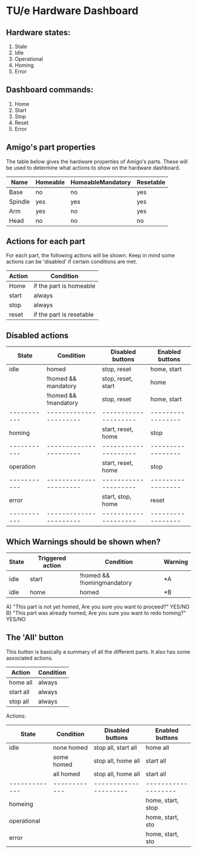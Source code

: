 # TU/e Hardware Dashboard

## Hardware states:

1. Stale
2. Idle
3. Operational
4. Homing
5. Error

## Dashboard commands:

1. Home
2. Start
3. Stop
4. Reset  
5. Error

## Amigo's part properties

The table below gives the hardware properties of Amigo's parts. These will be used to determine what actions to show on the hardware dashboard.

|   Name  | Homeable | HomeableMandatory | Resetable |
|---------|----------|-------------------|-----------|
| Base    | no       | no                | yes       |
| Spindle | yes      | yes               | yes       |
| Arm     | yes      | no                | yes       |
| Head    | no       | no                | no        |

## Actions for each part

For each part, the following actions will be shown. Keep in mind some actions can be 'disabled' if certain conditions are met.

| Action |        Condition         |
|--------|--------------------------|
| Home   | if the part is homeable  |
| start  | always                   |
| stop   | always                   |
| reset  | if the part is resetable |

## Disabled actions

|   State   |      Condition       |  Disabled buttons  | Enabled buttons |
|-----------|----------------------|--------------------|-----------------|
| idle      | homed                | stop, reset        | home, start     |
|           | !homed && mandatory  | stop, reset, start | home            |
|           | !homed && !mandatory | stop, reset        | home, start     |
|-----------|----------------------|--------------------|-----------------|
| homing    |                      | start, reset, home | stop            |
|-----------|----------------------|--------------------|-----------------|
| operation |                      | start, reset, home | stop            |
|-----------|----------------------|--------------------|-----------------|
| error     |                      | start, stop, home  | reset           |
|-----------|----------------------|--------------------|-----------------|

## Which Warnings should be shown when?

| State | Triggered action |         Condition          | Warning |
|-------|------------------|----------------------------|---------|
| idle  | start            | !homed && !homingmandatory | *A      |
| idle  | home             | homed                      | *B      |

A) "This part is not yet homed, Are you sure you want to proceed?" YES/NO
B) "This part was already homed, Are you sure you want to redo homing?" YES/NO

## The 'All' button

This button is basically a summary of all the different parts. It also has some associated actions.

|   Action  | Condition |
|-----------|-----------|
| home all  | always    |
| start all | always    |
| stop all  | always    |

Actions:

|    State    | Condition  |   Disabled buttons  |  Enabled buttons  |
|-------------|------------|---------------------|-------------------|
| idle        | none homed | stop all, start all | home all          |
|             | some homed | stop all, home all  | start all         |
|             | all homed  | stop all, home all  | start all         |
|-------------|------------|---------------------|-------------------|
| homeing     |            |                     | home, start, stop |
| operational |            |                     | home, start, sto  |
| error       |            |                     | home, start, sto  |

